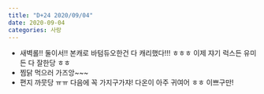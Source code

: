```yaml
---
title: "D+24 2020/09/04"
date: 2020-09-04
categories: 사랑
---
```

- 새벽롤!! 둘이서!! 본캐로 바텀듀오한건 다 캐리했다!!! ㅎㅎㅎ 이제 쟈기 럭스든 유미든 다 잘한당 ㅎㅎ
- 찜닭 먹으러 가즈앙~~~
- 편지 까뭇당 ㅠㅠ 다음에 꼭 가지구가쟈! 다온이 아주 귀여어 ㅎㅎ 이쁘구만!
